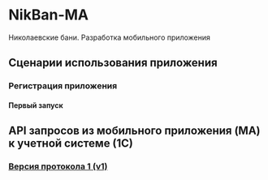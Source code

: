 # NikBan-MA
Николаевские бани. Разработка мобильного приложения



## Сценарии использования приложения

### Регистрация приложения

#### Первый запуск



## API запросов из мобильного приложения (MA) к учетной системе (1С)

### [Версия протокола 1 (v1)](Documents\MobileApp-API\v1\MobileApp-API.md)

